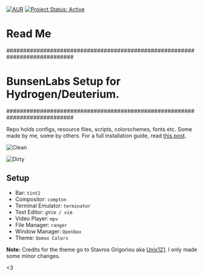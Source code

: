 [![AUR](https://img.shields.io/aur/license/yaourt.svg)](https://github.com/lgeurts/BunsenLabs-Setup) [![Project Status: Active](http://www.repostatus.org/badges/latest/active.svg)](http://www.repostatus.org/#active)

# Read Me

############################################################################
# BunsenLabs Setup for Hydrogen/Deuterium.
############################################################################

Repo holds configs, resource files, scripts, colorschemes, fonts etc. Some made by me, some by others. For a full installation guide, read [this post](https://lgeurts.github.io/open%20source/2017/07/11/bunsenlabs-linux-setup-notes-for-dell-inspiron-6000/).

![Clean](https://github.com/lgeurts/lgeurts.github.io/blob/master/assets/bl-colors-clean-scrot.png)


![Dirty](https://github.com/lgeurts/lgeurts.github.io/blob/master/assets/bl-colors-dirty-scrot.png)

## Setup

- Bar: `tint2` 
- Compositor: `compton` 
- Terminal Emulator: `terminator`
- Text Editor: `gVim / vim`
- Video Player: `mpv`
- File Manager: `ranger`
- Window Manager: `Openbox`
- Theme: `Oomox Colors`

**Note:** Credits for the theme go to Stavros Grigoriou aka [Unix121](https://github.com/unix121). I only made some minor changes.

<3
